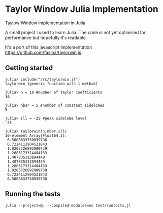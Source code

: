 # Taylor Window Julia Implementation

Taylow Window implementation in Julia

A small project I used to learn Julia. The code is not yet optimised for performance but hopefully it's readable. 

It's a port of this javascript implementation https://github.com/fasiha/taylorwin.js


## Getting started

```
julia> include("src/taylorwin.jl")
taylorwin (generic function with 1 method)

julia> n = 10 #number of Taylor coefficients
10

julia> nbar = 5 #number of constant sidelobes
5

julia> sll = -25 #peak sidelobe level
-25

julia> taylorwin(n,nbar,sll)
10-element Array{Float64,1}:
 0.5808633750039796
 0.7224112904521843
 1.0205726892009739
 1.2683173314484133
 1.407835313894449 
 1.407835313894449 
 1.2683173314484133
 1.0205726892009739
 0.7224112904521843
 0.5808633750039796

```

## Running the tests

```
julia --project=@. --compiled-modules=no test/runtests.jl
```



